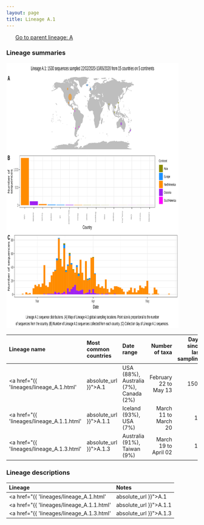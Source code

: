```yaml
---
layout: page
title: Lineage A.1
---
```




<p>
<ul class="actions small">
	 <a href="{{ 'lineages/lineage_A.html' | absolute_url }}" class="button special fit">Go to parent lineage: A</a>
</ul>
</p>
<h3> Lineage summaries</h3>

<img src="../assets/images/A.1.svg" alt="A.1 lineage summary figure" width="90%" height="700px" />


| Lineage name | Most common countries | Date range | Number of taxa |  Days since last sampling | Known Travel | Recall value |
|:-----|:-----|:-------|-------:|-------:|:---------|--------:|
| <a href="{{ 'lineages/lineage_A.1.html' | absolute_url }}">A.1</a> | USA (88%), Australia (7%), Canada (2%) | February 22 to May 13 | 1504 | 40 | USA to Iceland (1) | 0.992 |
| <a href="{{ 'lineages/lineage_A.1.1.html' | absolute_url }}">A.1.1</a> | Iceland (93%), USA (7%) | March 11 to March 20 | 15 | 94 | USA to Iceland (10) | 1.000 |
| <a href="{{ 'lineages/lineage_A.1.3.html' | absolute_url }}">A.1.3</a> | Australia (91%), Taiwan (9%) | March 19 to April 02 | 11 | 81 |  | 0.000 |

<h3>Lineage descriptions</h3>

| Lineage | Notes |
|:-----|:-----|
| <a href="{{ 'lineages/lineage_A.1.html' | absolute_url }}">A.1</a> | A North American lineage (BS=16) |
| <a href="{{ 'lineages/lineage_A.1.1.html' | absolute_url }}">A.1.1</a> | Iceland lineage (BS=94) |
| <a href="{{ 'lineages/lineage_A.1.3.html' | absolute_url }}">A.1.3</a> | Australian lineage (BS=100) |

